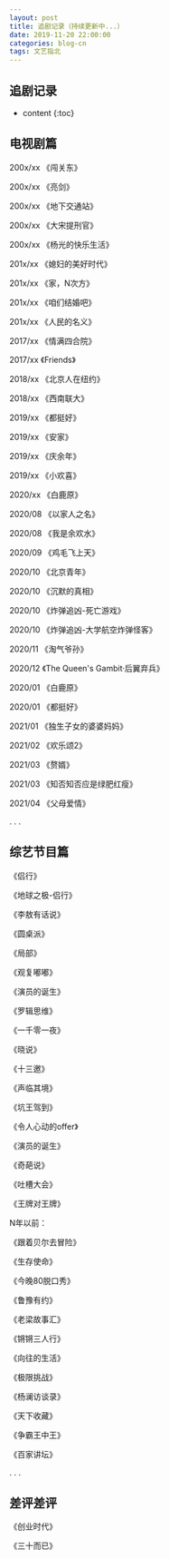 ```yaml
---
layout: post
title: 追剧记录（持续更新中...）
date: 2019-11-20 22:00:00
categories: blog-cn
tags: 文艺指北
--- 
```



<h2>追剧记录</h2>

* content
{:toc}

## 电视剧篇

200x/xx  《闯关东》

200x/xx  《亮剑》

200x/xx  《地下交通站》

200x/xx  《大宋提刑官》

200x/xx  《杨光的快乐生活》

201x/xx  《媳妇的美好时代》

201x/xx  《家，N次方》

201x/xx  《咱们结婚吧》

201x/xx  《人民的名义》

2017/xx  《情满四合院》

2017/xx  《Friends》

2018/xx  《北京人在纽约》

2018/xx  《西南联大》

2019/xx  《都挺好》

2019/xx  《安家》

2019/xx  《庆余年》

2019/xx  《小欢喜》

2020/xx  《白鹿原》

2020/08  《以家人之名》

2020/08  《我是余欢水》

2020/09  《鸡毛飞上天》

2020/10  《北京青年》

2020/10  《沉默的真相》

2020/10  《炸弹追凶-死亡游戏》

2020/10  《炸弹追凶-大学航空炸弹怪客》

2020/11  《淘气爷孙》

2020/12  《The Queen's Gambit·后翼弃兵》

2020/01  《白鹿原》

2020/01  《都挺好》

2021/01  《独生子女的婆婆妈妈》

2021/02  《欢乐颂2》

2021/03  《赘婿》

2021/03  《知否知否应是绿肥红瘦》

2021/04  《父母爱情》

. . .

## 综艺节目篇

《侣行》

《地球之极-侣行》

《李敖有话说》

《圆桌派》

《局部》

《观复嘟嘟》

《演员的诞生》

《罗辑思维》

《一千零一夜》

《晓说》

《十三邀》

《声临其境》

《坑王驾到》

《令人心动的offer》

《演员的诞生》

《奇葩说》

《吐槽大会》

《王牌对王牌》

N年以前：

《跟着贝尔去冒险》

《生存使命》

《今晚80脱口秀》

《鲁豫有约》

《老梁故事汇》

《锵锵三人行》

《向往的生活》

《极限挑战》

《杨澜访谈录》

《天下收藏》

《争霸王中王》

《百家讲坛》

. . .


## 差评差评

《创业时代》

《三十而已》